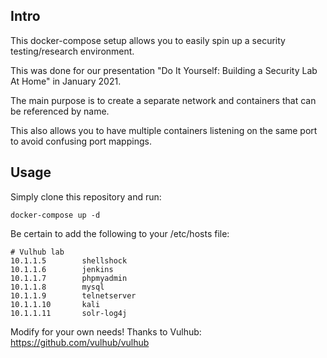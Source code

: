 ## Intro
This docker-compose setup allows you to easily spin up a security testing/research environment.

This was done for our presentation "Do It Yourself: Building a Security Lab At Home" in January 2021.

The main purpose is to create a separate network and containers that can be referenced by name.

This also allows you to have multiple containers listening on the same port to avoid confusing port mappings.

## Usage

Simply clone this repository and run:

``
docker-compose up -d
``

Be certain to add the following to your /etc/hosts file:

```
# Vulhub lab
10.1.1.5        shellshock
10.1.1.6        jenkins
10.1.1.7        phpmyadmin
10.1.1.8        mysql
10.1.1.9        telnetserver
10.1.1.10       kali
10.1.1.11       solr-log4j

```

Modify for your own needs! Thanks to Vulhub: https://github.com/vulhub/vulhub
